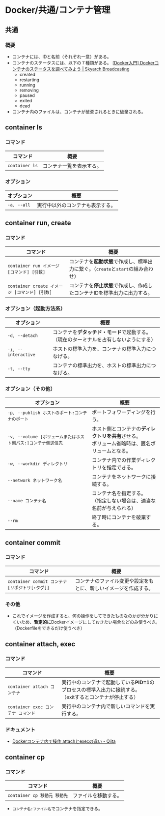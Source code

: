 # Docker/共通/コンテナ管理

## 共通

### 概要

- コンテナには、IDと名前（それぞれ一意）がある。
- コンテナのステータスには、以下の７種類がある。
  [[Docker入門] Dockerコンテナのステータスを調べてみよう | Skyarch Broadcasting](https://www.skyarch.net/blog/?p=16702)
  - created
  - restarting
  - running
  - removing
  - paused
  - exited
  - dead
- コンテナ内のファイルは、コンテナが破棄されるときに破棄される。

## container ls

### コマンド

| コマンド       | 概要                     |
| -------------- | ------------------------ |
| `container ls` | コンテナ一覧を表示する。 |

### オプション

| オプション  | 概要                             |
| ----------- | -------------------------------- |
| `-a, --all` | 実行中以外のコンテナも表示する。 |

## container run, create

### コマンド

| コマンド                                      | 概要                                                         |
| --------------------------------------------- | ------------------------------------------------------------ |
| `container run イメージ [コマンド] [引数]`    | コンテナを**起動状態**で作成し、標準出力に繋ぐ。（`create`と`start`の組み合わせ） |
| `container create イメージ [コマンド] [引数]` | コンテナを**停止状態**で作成し、作成したコンテナIDを標準出力に出力する。 |

### オプション（起動方法系）

| オプション          | 概要                                                         |
| ------------------- | ------------------------------------------------------------ |
| `-d, --detach`      | コンテナを**デタッチド・モード**で起動する。<br />（現在のターミナルを占有しないようにする） |
| `-i, --interactive` | ホストの標準入力を、コンテナの標準入力につなげる。           |
| `-t, --tty`         | コンテナの標準出力を、ホストの標準出力につなげる。           |

### オプション（その他）

| オプション                                                   | 概要                                                         |
| ------------------------------------------------------------ | ------------------------------------------------------------ |
| `-p, --publish ホストのポート:コンテナのポート`              | ポートフォワーディングを行う。                               |
| `-v, --volume [ボリュームまたはホスト側パス:]コンテナ側送信先` | ホスト側とコンテナの**ディレクトリを共有**させる。<br />ボリューム省略時は、匿名ボリュームとなる。 |
| `-w, --workdir ディレクトリ`                                 | コンテナ内での作業ディレクトリを指定できる。                 |
| `--network ネットワーク名`                                   | コンテナをネットワークに接続する。                           |
| `--name コンテナ名`                                          | コンテナ名を指定する。<br />（指定しない場合は、適当な名前が与えられる） |
| `--rm`                                                       | 終了時にコンテナを破棄する。                                 |

## container commit

### コマンド

| コマンド                                        | 概要                                                         |
| ----------------------------------------------- | ------------------------------------------------------------ |
| `container commit コンテナ [リポジトリ[:タグ]]` | コンテナのファイル変更や設定をもとに、新しいイメージを作成する。 |

### その他

- これでイメージを作成すると、何の操作をしてできたものなのかが分かりにくいため、**暫定的に**Dockerイメージにしておきたい場合などのみ使うべき。（Dockerfileをできるだけ使うべき）

## container attach, exec

### コマンド

| コマンド                           | 概要                                                         |
| ---------------------------------- | ------------------------------------------------------------ |
| `container attach コンテナ`        | 実行中のコンテナで起動している**PID=1**のプロセスの標準入出力に接続する。<br />（exitするとコンテナが停止する） |
| `container exec コンテナ コマンド` | 実行中のコンテナ内で新しいコマンドを実行する。               |

### ドキュメント

- [Dockerコンテナ内で操作 attachとexecの違い - Qiita](https://qiita.com/RyoMa_0923/items/9b5d2c4a97205692a560)

## container cp

### コマンド

| コマンド                     | 概要                 |
| ---------------------------- | -------------------- |
| `container cp 移動元 移動先` | ファイルを移動する。 |

- `コンテナ名:ファイル名`でコンテナを指定できる。
